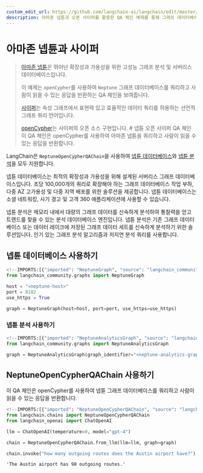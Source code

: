 ```yaml
---
custom_edit_url: https://github.com/langchain-ai/langchain/edit/master/docs/docs/integrations/graphs/amazon_neptune_open_cypher.ipynb
description: 아마존 넵튠과 오픈 사이퍼를 활용한 QA 체인 예제를 통해 그래프 데이터베이스 쿼리 및 인간 친화적 응답을 제공합니다.
---
```


# 아마존 넵튠과 사이퍼

> [아마존 넵튠](https://aws.amazon.com/neptune/)은 뛰어난 확장성과 가용성을 위한 고성능 그래프 분석 및 서버리스 데이터베이스입니다.
> 
> 이 예제는 `openCypher`를 사용하여 `Neptune` 그래프 데이터베이스를 쿼리하고 사람이 읽을 수 있는 응답을 반환하는 QA 체인을 보여줍니다.
> 
> [사이퍼](https://en.wikipedia.org/wiki/Cypher_(query_language))는 속성 그래프에서 표현력 있고 효율적인 데이터 쿼리를 허용하는 선언적 그래프 쿼리 언어입니다.
> 
> [openCypher](https://opencypher.org/)는 사이퍼의 오픈 소스 구현입니다. # 넵튠 오픈 사이퍼 QA 체인
이 QA 체인은 openCypher를 사용하여 아마존 넵튠을 쿼리하고 사람이 읽을 수 있는 응답을 반환합니다.

LangChain은 `NeptuneOpenCypherQAChain`을 사용하여 [넵튠 데이터베이스](https://docs.aws.amazon.com/neptune/latest/userguide/intro.html)와 [넵튠 분석](https://docs.aws.amazon.com/neptune-analytics/latest/userguide/what-is-neptune-analytics.html)을 모두 지원합니다.

넵튠 데이터베이스는 최적의 확장성과 가용성을 위해 설계된 서버리스 그래프 데이터베이스입니다. 초당 100,000개의 쿼리로 확장해야 하는 그래프 데이터베이스 작업 부하, 다중 AZ 고가용성 및 다중 지역 배포를 위한 솔루션을 제공합니다. 넵튠 데이터베이스는 소셜 네트워킹, 사기 경고 및 고객 360 애플리케이션에 사용할 수 있습니다.

넵튠 분석은 메모리 내에서 대량의 그래프 데이터를 신속하게 분석하여 통찰력을 얻고 트렌드를 찾을 수 있는 분석 데이터베이스 엔진입니다. 넵튠 분석은 기존 그래프 데이터베이스 또는 데이터 레이크에 저장된 그래프 데이터 세트를 신속하게 분석하기 위한 솔루션입니다. 인기 있는 그래프 분석 알고리즘과 저지연 분석 쿼리를 사용합니다.

## 넵튠 데이터베이스 사용하기

```python
<!--IMPORTS:[{"imported": "NeptuneGraph", "source": "langchain_community.graphs", "docs": "https://api.python.langchain.com/en/latest/graphs/langchain_community.graphs.neptune_graph.NeptuneGraph.html", "title": "Amazon Neptune with Cypher"}]-->
from langchain_community.graphs import NeptuneGraph

host = "<neptune-host>"
port = 8182
use_https = True

graph = NeptuneGraph(host=host, port=port, use_https=use_https)
```


### 넵튠 분석 사용하기

```python
<!--IMPORTS:[{"imported": "NeptuneAnalyticsGraph", "source": "langchain_community.graphs", "docs": "https://api.python.langchain.com/en/latest/graphs/langchain_community.graphs.neptune_graph.NeptuneAnalyticsGraph.html", "title": "Amazon Neptune with Cypher"}]-->
from langchain_community.graphs import NeptuneAnalyticsGraph

graph = NeptuneAnalyticsGraph(graph_identifier="<neptune-analytics-graph-id>")
```


## NeptuneOpenCypherQAChain 사용하기

이 QA 체인은 openCypher를 사용하여 넵튠 그래프 데이터베이스를 쿼리하고 사람이 읽을 수 있는 응답을 반환합니다.

```python
<!--IMPORTS:[{"imported": "NeptuneOpenCypherQAChain", "source": "langchain.chains", "docs": "https://api.python.langchain.com/en/latest/chains/langchain_community.chains.graph_qa.neptune_cypher.NeptuneOpenCypherQAChain.html", "title": "Amazon Neptune with Cypher"}, {"imported": "ChatOpenAI", "source": "langchain_openai", "docs": "https://api.python.langchain.com/en/latest/chat_models/langchain_openai.chat_models.base.ChatOpenAI.html", "title": "Amazon Neptune with Cypher"}]-->
from langchain.chains import NeptuneOpenCypherQAChain
from langchain_openai import ChatOpenAI

llm = ChatOpenAI(temperature=0, model="gpt-4")

chain = NeptuneOpenCypherQAChain.from_llm(llm=llm, graph=graph)

chain.invoke("how many outgoing routes does the Austin airport have?")
```


```output
'The Austin airport has 98 outgoing routes.'
```